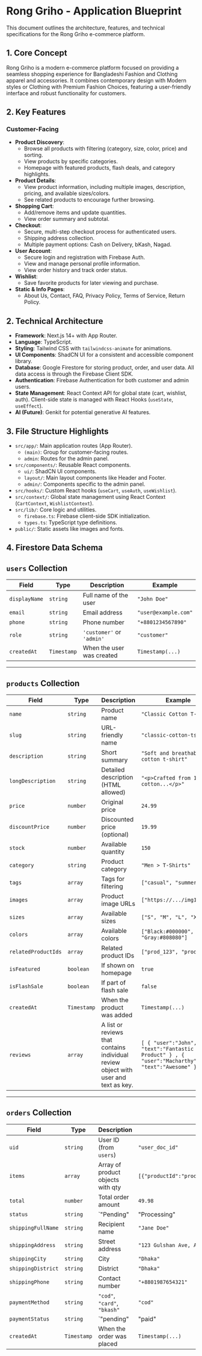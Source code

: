 # Rong Griho - Application Blueprint

This document outlines the architecture, features, and technical specifications for the Rong Griho e-commerce platform.

## 1. Core Concept

Rong Griho is a modern e-commerce platform focused on providing a seamless shopping experience for Bangladeshi Fashion and Clothing apparel and accessories. It combines contemporary design with Modern styles or Clothing with Premium Fashion Choices, featuring a user-friendly interface and robust functionality for customers.

## 2. Key Features

### Customer-Facing
- **Product Discovery**:
    - Browse all products with filtering (category, size, color, price) and sorting.
    - View products by specific categories.
    - Homepage with featured products, flash deals, and category highlights.
- **Product Details**:
    - View product information, including multiple images, description, pricing, and available sizes/colors.
    - See related products to encourage further browsing.
- **Shopping Cart**:
    - Add/remove items and update quantities.
    - View order summary and subtotal.
- **Checkout**:
    - Secure, multi-step checkout process for authenticated users.
    - Shipping address collection.
    - Multiple payment options: Cash on Delivery, bKash, Nagad.
- **User Account**:
    - Secure login and registration with Firebase Auth.
    - View and manage personal profile information.
    - View order history and track order status.
- **Wishlist**:
    - Save favorite products for later viewing and purchase.
- **Static & Info Pages**:
    - About Us, Contact, FAQ, Privacy Policy, Terms of Service, Return Policy.
## 2. Technical Architecture

- **Framework**: Next.js 14+ with App Router.
- **Language**: TypeScript.
- **Styling**: Tailwind CSS with `tailwindcss-animate` for animations.
- **UI Components**: ShadCN UI for a consistent and accessible component library.
- **Database**: Google Firestore for storing product, order, and user data. All data access is through the Firebase Client SDK.
- **Authentication**: Firebase Authentication for both customer and admin users.
- **State Management**: React Context API for global state (cart, wishlist, auth). Client-side state is managed with React Hooks (`useState`, `useEffect`).
- **AI (Future)**: Genkit for potential generative AI features.

## 3. File Structure Highlights

- `src/app/`: Main application routes (App Router).
    - `(main)`: Group for customer-facing routes.
    - `admin`: Routes for the admin panel.
- `src/components/`: Reusable React components.
    - `ui/`: ShadCN UI components.
    - `layout/`: Main layout components like Header and Footer.
    - `admin/`: Components specific to the admin panel.
- `src/hooks/`: Custom React hooks (`useCart`, `useAuth`, `useWishlist`).
- `src/context/`: Global state management using React Context (`CartContext`, `WishlistContext`).
- `src/lib/`: Core logic and utilities.
    - `firebase.ts`: Firebase client-side SDK initialization.
    - `types.ts`: TypeScript type definitions.
- `public/`: Static assets like images and fonts.

## 4. Firestore Data Schema
## `users` Collection

|Field|Type|Description|Example|
|---|---|---|---|
|`displayName`|`string`|Full name of the user|`"John Doe"`|
|`email`|`string`|Email address|`"user@example.com"`|
|`phone`|`string`|Phone number|`"+8801234567890"`|
|`role`|`string`|`'customer'` or `'admin'`|`"customer"`|
|`createdAt`|`Timestamp`|When the user was created|`Timestamp(...)`|

---

## `products` Collection

| Field               | Type        | Description                                                                         | Example                                                                                        |
| ------------------- | ----------- | ----------------------------------------------------------------------------------- | ---------------------------------------------------------------------------------------------- |
| `name`              | `string`    | Product name                                                                        | `"Classic Cotton T-Shirt"`                                                                     |
| `slug`              | `string`    | URL-friendly name                                                                   | `"classic-cotton-tshirt"`                                                                      |
| `description`       | `string`    | Short summary                                                                       | `"Soft and breathable cotton t-shirt"`                                                         |
| `longDescription`   | `string`    | Detailed description (HTML allowed)                                                 | `"<p>Crafted from 100% cotton...</p>"`                                                         |
| `price`             | `number`    | Original price                                                                      | `24.99`                                                                                        |
| `discountPrice`     | `number`    | Discounted price (optional)                                                         | `19.99`                                                                                        |
| `stock`             | `number`    | Available quantity                                                                  | `150`                                                                                          |
| `category`          | `string`    | Product category                                                                    | `"Men > T-Shirts"`                                                                             |
| `tags`              | `array`     | Tags for filtering                                                                  | `["casual", "summer"]`                                                                         |
| `images`            | `array`     | Product image URLs                                                                  | `["https://.../img1.png"]`                                                                     |
| `sizes`             | `array`     | Available sizes                                                                     | `["S", "M", "L", "XL"]`                                                                        |
| `colors`            | `array`     | Available colors                                                                    | `["Black:#000000", "Gray:#808080"]`                                                            |
| `relatedProductIds` | `array`     | Related product IDs                                                                 | `["prod_123", "prod_456"]`                                                                     |
| `isFeatured`        | `boolean`   | If shown on homepage                                                                | `true`                                                                                         |
| `isFlashSale`       | `boolean`   | If part of flash sale                                                               | `false`                                                                                        |
| `createdAt`         | `Timestamp` | When the product was added                                                          | `Timestamp(...)`                                                                               |
| `reviews`           | `array`     | A list or reviews that contains individual review object with user and text as key. | `[ { "user":"John", "text":"Fantastic Product" } , { "user":"Macharthy", "text":"Awesome" } ]` |

---

## `orders` Collection

|Field|Type|Description|Example|
|---|---|---|---|
|`uid`|`string`|User ID (from `users`)|`"user_doc_id"`|
|`items`|`array`|Array of product objects with qty|`[{"productId":"prod_123","quantity":2,"price":19.99}]`|
|`total`|`number`|Total order amount|`49.98`|
|`status`|`string`|`"Pending"|"Processing"|
|`shippingFullName`|`string`|Recipient name|`"Jane Doe"`|
|`shippingAddress`|`string`|Street address|`"123 Gulshan Ave, Apt 4B"`|
|`shippingCity`|`string`|City|`"Dhaka"`|
|`shippingDistrict`|`string`|District|`"Dhaka"`|
|`shippingPhone`|`string`|Contact number|`"+8801987654321"`|
|`paymentMethod`|`string`|`"cod"`, `"card"`, `"bkash"`|`"cod"`|
|`paymentStatus`|`string`|`"pending"|"paid"|
|`createdAt`|`Timestamp`|When the order was placed|`Timestamp(...)`|